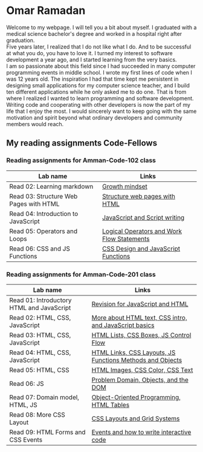 # Omar Ramadan  

Welcome to my webpage. I will tell you a bit about myself. I graduated with a medical science bachelor's degree and worked in a hospital right after graduation. 
<br> Five years later, I realized that I do not like what I do. And to be successful at what you do, you have to love it. I turned my interest to software development a year ago, and I started learning from the very basics.
<br>
I am so passionate about this field since I had succeeded in many computer programming events in middle school. I wrote my first lines of code when I was 12 years old. The inspiration I had that time kept me persistent in designing small applications for my computer science teacher, and I build ten different applications while he only asked me to do one. That is from where I realized I wanted to learn programming and software development. <br>
Writing code and cooperating with other developers is now the part of my life that I enjoy the most. I would sincerely want to keep going with the same motivation and spirit beyond what ordinary developers and community members would reach.



## My reading assignments Code-Fellows

### Reading assignments for Amman-Code-102 class

| Lab name                               | Links                                                                  |
| -------------------------------------- | ---------------------------------------------------------------------- |
| Read 02: Learning markdown             | [Growth mindset](Amman-Code-102/read02.md)                             |
| Read 03: Structure Web Pages with HTML | [Structure web pages with HTML](Amman-Code-102/read03.md)              |
| Read 04: Introduction to JavaScript    | [JavaScript and Script writing](Amman-Code-102/read04.md)              |
| Read 05: Operators and Loops           | [Logical Operators and Work Flow Statements](Amman-Code-102/read05.md) |
| Read 06: CSS and JS Functions          | [CSS Design and JavaScript Functions](Amman-Code-102/read06.md)        |

### Reading assignments for Amman-Code-201 class

| Lab name                                  | Links                                                                                 |
| ----------------------------------------- | ------------------------------------------------------------------------------------- |
| Read 01: Introductory HTML and JavaScript | [Revision for JavaScript and HTML](Amman-Code-201/read01.md)                          |
| Read 02: HTML, CSS, JavaScript            | [More about HTML text, CSS intro, and JavaScript basics](Amman-Code-201/read02.md)    |
| Read 03: HTML, CSS, JavaScript            | [HTML Lists, CSS Boxes, JS Control Flow](Amman-Code-201/read03.md)                    |
| Read 04: HTML, CSS, JavaScript            | [HTML Links, CSS Layouts, JS Functions Methods and Objects](Amman-Code-201/read04.md) |
| Read 05: HTML, CSS                        | [HTML Images, CSS Color, CSS Text](Amman-Code-201/read05.md)                          |
| Read 06: JS                               | [Problem Domain, Objects, and the DOM](Amman-Code-201/read06.md)                      |
| Read 07: Domain model, HTML, JS           | [Object-Oriented Programming, HTML Tables](Amman-Code-201/read07.md)                  |
| Read 08: More CSS Layout                  | [CSS Layouts and Grid Systems](Amman-Code-201/read08.md)                              |
| Read 09: HTML Forms and CSS Events        | [Events and how to write interactive code](Amman-Code-201/read09.md)                  |